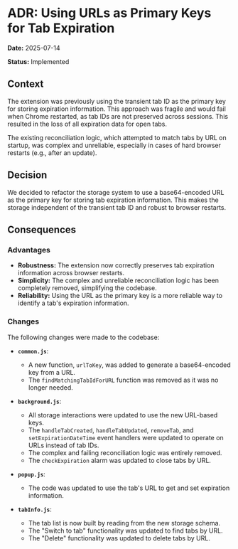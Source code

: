 # ADR: Using URLs as Primary Keys for Tab Expiration

**Date:** 2025-07-14

**Status:** Implemented

## Context

The extension was previously using the transient tab ID as the primary key for storing expiration information. This approach was fragile and would fail when Chrome restarted, as tab IDs are not preserved across sessions. This resulted in the loss of all expiration data for open tabs.

The existing reconciliation logic, which attempted to match tabs by URL on startup, was complex and unreliable, especially in cases of hard browser restarts (e.g., after an update).

## Decision

We decided to refactor the storage system to use a base64-encoded URL as the primary key for storing tab expiration information. This makes the storage independent of the transient tab ID and robust to browser restarts.

## Consequences

### Advantages

- **Robustness:** The extension now correctly preserves tab expiration information across browser restarts.
- **Simplicity:** The complex and unreliable reconciliation logic has been completely removed, simplifying the codebase.
- **Reliability:** Using the URL as the primary key is a more reliable way to identify a tab's expiration information.

### Changes

The following changes were made to the codebase:

- **`common.js`**:

  - A new function, `urlToKey`, was added to generate a base64-encoded key from a URL.
  - The `findMatchingTabIdForURL` function was removed as it was no longer needed.

- **`background.js`**:

  - All storage interactions were updated to use the new URL-based keys.
  - The `handleTabCreated`, `handleTabUpdated`, `removeTab`, and `setExpirationDateTime` event handlers were updated to operate on URLs instead of tab IDs.
  - The complex and failing reconciliation logic was entirely removed.
  - The `checkExpiration` alarm was updated to close tabs by URL.

- **`popup.js`**:

  - The code was updated to use the tab's URL to get and set expiration information.

- **`tabInfo.js`**:
  - The tab list is now built by reading from the new storage schema.
  - The "Switch to tab" functionality was updated to find tabs by URL.
  - The "Delete" functionality was updated to delete tabs by URL.
